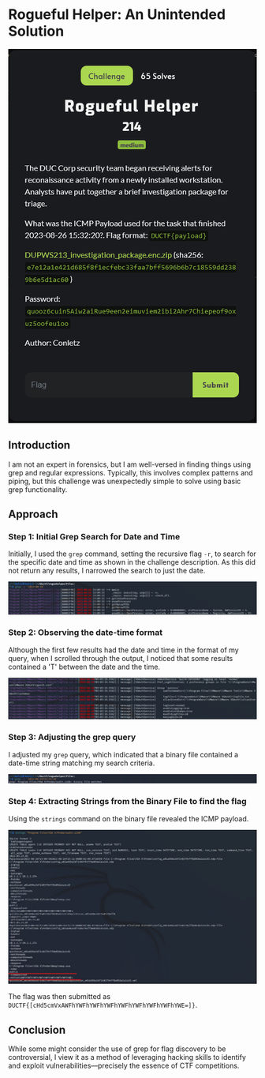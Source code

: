 # Rogueful Helper: An Unintended Solution

![Challenge Description](https://raw.githubusercontent.com/n0t4b0t/CTF-Writeups/main/DUCTF-2023/Rogueful-Helper/Screenshots/challenge.PNG)

## Introduction

I am not an expert in forensics, but I am well-versed in finding things using grep and regular expressions. Typically, this involves complex patterns and piping, but this challenge was unexpectedly simple to solve using basic grep functionality.

## Approach

### Step 1: Initial Grep Search for Date and Time

Initially, I used the `grep` command, setting the recursive flag `-r`, to search for the specific date and time as shown in the challenge description. As this did not return any results, I narrowed the search to just the date.

![Step 1 Screenshot](https://raw.githubusercontent.com/n0t4b0t/CTF-Writeups/main/DUCTF-2023/Rogueful-Helper/Screenshots/1.png)

### Step 2: Observing the date-time format

Although the first few results had the date and time in the format of my query, when I scrolled through the output, I noticed that some results contained a 'T' between the date and the time.

![Step 2 Screenshot](https://raw.githubusercontent.com/n0t4b0t/CTF-Writeups/main/DUCTF-2023/Rogueful-Helper/Screenshots/2.png)

### Step 3: Adjusting the grep query

I adjusted my `grep` query, which indicated that a binary file contained a date-time string matching my search criteria.

![Step 3 Screenshot](https://raw.githubusercontent.com/n0t4b0t/CTF-Writeups/main/DUCTF-2023/Rogueful-Helper/Screenshots/3.png)

### Step 4: Extracting Strings from the Binary File to find the flag

Using the `strings` command on the binary file revealed the ICMP payload.

![Step 4 Screenshot](https://raw.githubusercontent.com/n0t4b0t/CTF-Writeups/main/DUCTF-2023/Rogueful-Helper/Screenshots/4.png)

The flag was then submitted as `DUCTF{[cHd5cmVxAWFhYWFhYWFhYWFhYWFhYWFhYWFhYWFhYWE=]}`.

## Conclusion

While some might consider the use of grep for flag discovery to be controversial, I view it as a method of leveraging hacking skills to identify and exploit vulnerabilities—precisely the essence of CTF competitions.
